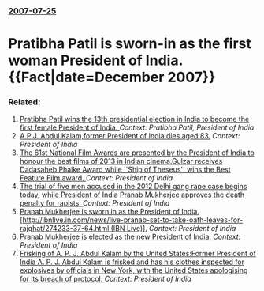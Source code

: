 ### [2007-07-25](/news/2007/07/25/index.md)

#  Pratibha Patil is sworn-in as the first woman President of India.{{Fact|date=December 2007}} 




### Related:

1. [ Pratibha Patil wins the 13th presidential election in India to become the first female President of India. ](/news/2007/07/21/pratibha-patil-wins-the-13th-presidential-election-in-india-to-become-the-first-female-president-of-india.md) _Context: Pratibha Patil, President of India_
2. [A.P.J. Abdul Kalam,former President of India dies aged 83.](/news/2015/07/27/a-p-j-abdul-kalam-former-president-of-india-dies-aged-83.md) _Context: President of India_
3. [The 61st National Film Awards are presented by the President of India to honour the best films of 2013 in  Indian cinema.Gulzar receives Dadasaheb Phalke Award while ''Ship of Theseus'' wins the Best Feature Film award. ](/news/2014/05/3/the-61st-national-film-awards-are-presented-by-the-president-of-india-to-honour-the-best-films-of-2013-in-indian-cinema-pgulzar-receives-da.md) _Context: President of India_
4. [The trial of five men accused in the 2012 Delhi gang rape case begins today, while President of India Pranab Mukherjee approves the death penalty for rapists. ](/news/2013/02/5/the-trial-of-five-men-accused-in-the-2012-delhi-gang-rape-case-begins-today-while-president-of-india-pranab-mukherjee-approves-the-death-pe.md) _Context: President of India_
5. [Pranab Mukherjee is sworn in as the President of India. [http://ibnlive.in.com/news/live-pranab-set-to-take-oath-leaves-for-rajghat/274233-37-64.html (IBN Live)].](/news/2012/07/25/pranab-mukherjee-is-sworn-in-as-the-president-of-india-http-ibnlive-in-com-news-live-pranab-set-to-take-oath-leaves-for-rajghat-274233-3.md) _Context: President of India_
6. [Pranab Mukherjee is elected as the new President of India.  ](/news/2012/07/22/pranab-mukherjee-is-elected-as-the-new-president-of-india.md) _Context: President of India_
7. [Frisking of A. P. J. Abdul Kalam by the United States:Former President of India A. P. J. Abdul Kalam is frisked and has his clothes inspected for explosives by officials in New York, with the United States apologising for its breach of protocol. ](/news/2011/11/13/frisking-of-a-p-j-abdul-kalam-by-the-united-states-pformer-president-of-india-a-p-j-abdul-kalam-is-frisked-and-has-his-clothes-inspect.md) _Context: President of India_
